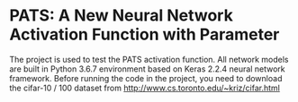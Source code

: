 # PATS: A New Neural Network Activation Function with Parameter
The project is used to test the PATS activation function. All network models are built in Python 3.6.7 environment based on Keras 2.2.4 neural network framework. Before running the code in the project, you need to download the cifar-10 / 100 dataset from http://www.cs.toronto.edu/~kriz/cifar.html
